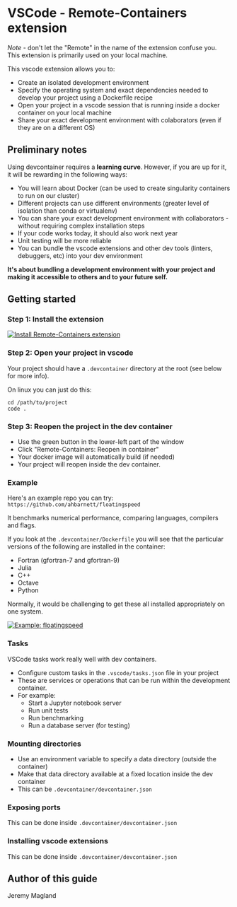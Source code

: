 # VSCode - Remote-Containers extension

*Note* - don't let the "Remote" in the name of the extension confuse you. This extension is primarily used on your local machine.

This vscode extension allows you to:

* Create an isolated development environment
* Specify the operating system and exact dependencies needed to develop your project using a Dockerfile recipe
* Open your project in a vscode session that is running inside a docker container on your local machine
* Share your exact development environment with colaborators (even if they are on a different OS)

## Preliminary notes

Using devcontainer requires a **learning curve**. However, if you are up for it, it will be rewarding in the following ways:

* You will learn about Docker (can be used to create singularity containers to run on our cluster)
* Different projects can use different environments (greater level of isolation than conda or virtualenv)
* You can share your exact development environment with collaborators - without requiring complex installation steps
* If your code works today, it should also work next year
* Unit testing will be more reliable
* You can bundle the vscode extensions and other dev tools (linters, debuggers, etc) into your dev environment

**It's about bundling a development environment with your project and making it accessible to others and to your future self.**

## Getting started

### Step 1: Install the extension

[![Install Remote-Containers extension](https://img.youtube.com/vi/-oXFn7tvG5Y/0.jpg)](https://www.youtube.com/embed/-oXFn7tvG5Y)

### Step 2: Open your project in vscode

Your project should have a `.devcontainer` directory at the root (see below for more info).

On linux you can just do this:

```
cd /path/to/project
code .
```

### Step 3: Reopen the project in the dev container

* Use the green button in the lower-left part of the window
* Click "Remote-Containers: Reopen in container"
* Your docker image will automatically build (if needed)
* Your project will reopen inside the dev container.

### Example

Here's an example repo you can try: `https://github.com/ahbarnett/floatingspeed`

It benchmarks numerical performance, comparing languages, compilers and flags.


If you look at the `.devcontainer/Dockerfile` you will see that the particular versions of the following are installed in the container:

* Fortran (gfortran-7 and gfortran-9)
* Julia
* C++
* Octave
* Python

Normally, it would be challenging to get these all installed appropriately on one system.

[![Example: floatingspeed](https://img.youtube.com/vi/YK8kU3o15uM/0.jpg)](https://www.youtube.com/embed/YK8kU3o15uM)

### Tasks

VSCode tasks work really well with dev containers.

* Configure custom tasks in the `.vscode/tasks.json` file in your project
* These are services or operations that can be run within the development container.
* For example:
    - Start a Jupyter notebook server
    - Run unit tests
    - Run benchmarking
    - Run a database server (for testing)

### Mounting directories

* Use an environment variable to specify a data directory (outside the container)
* Make that data directory available at a fixed location inside the dev container
* This can be `.devcontainer/devcontainer.json`

### Exposing ports

This can be done inside `.devcontainer/devcontainer.json`

### Installing vscode extensions

This can be done inside `.devcontainer/devcontainer.json`

## Author of this guide

Jeremy Magland